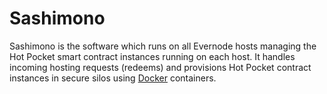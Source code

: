 # Sashimono
Sashimono is the software which runs on all Evernode hosts managing the Hot Pocket smart contract instances running on each host. It handles incoming hosting requests (redeems) and provisions Hot Pocket contract instances in secure silos using [Docker](https://www.docker.com/) containers.